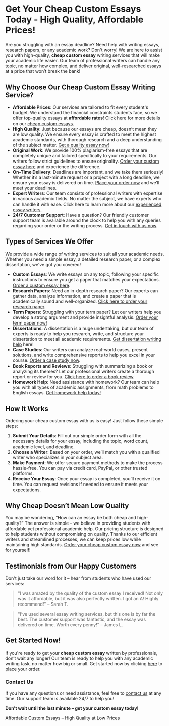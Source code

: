 <h1>Get Your Cheap Custom Essays Today - High Quality, Affordable Prices!</h1>

<p>Are you struggling with an essay deadline? Need help with writing essays, research papers, or any academic work? Don't worry! We are here to assist you with high-quality, <strong>cheap custom essay</strong> writing services that will make your academic life easier. Our team of professional writers can handle any topic, no matter how complex, and deliver original, well-researched essays at a price that won’t break the bank!</p>

<h2>Why Choose Our Cheap Custom Essay Writing Service?</h2>

<ul>
  <li><strong>Affordable Prices</strong>: Our services are tailored to fit every student's budget. We understand the financial constraints students face, so we offer top-quality essays at <strong>affordable rates</strong>! Click here for more details on our <a href="https://tinyurl.com/topessay?keyword=cheap+custom+essay">cheap custom essays</a>.</li>
  <li><strong>High Quality</strong>: Just because our essays are cheap, doesn’t mean they are low quality. We ensure every essay is crafted to meet the highest academic standards, with thorough research and a deep understanding of the subject matter. <a href="https://tinyurl.com/topessay?keyword=cheap+custom+essay">Get a quality essay now!</a></li>
  <li><strong>Original Work</strong>: We provide 100% plagiarism-free essays that are completely unique and tailored specifically to your requirements. Our writers follow strict guidelines to ensure originality. <a href="https://tinyurl.com/topessay?keyword=cheap+custom+essay">Order your custom essay here</a> and experience the difference.</li>
  <li><strong>On-Time Delivery</strong>: Deadlines are important, and we take them seriously! Whether it’s a last-minute request or a project with a long deadline, we ensure your essay is delivered on time. <a href="https://tinyurl.com/topessay?keyword=cheap+custom+essay">Place your order now</a> and we’ll meet your deadlines.</li>
  <li><strong>Expert Writers</strong>: Our team consists of professional writers with expertise in various academic fields. No matter the subject, we have experts who can handle it with ease. Click here to learn more about our <a href="https://tinyurl.com/topessay?keyword=cheap+custom+essay">experienced essay writers</a>.</li>
  <li><strong>24/7 Customer Support</strong>: Have a question? Our friendly customer support team is available around the clock to help you with any queries regarding your order or the writing process. <a href="https://tinyurl.com/topessay?keyword=cheap+custom+essay">Get in touch with us now</a>.</li>
</ul>

<h2>Types of Services We Offer</h2>

<p>We provide a wide range of writing services to suit all your academic needs. Whether you need a simple essay, a detailed research paper, or a complex dissertation, we’ve got you covered!</p>

<ul>
  <li><strong>Custom Essays</strong>: We write essays on any topic, following your specific instructions to ensure you get a paper that matches your expectations. <a href="https://tinyurl.com/topessay?keyword=cheap+custom+essay">Order a custom essay here</a>.</li>
  <li><strong>Research Papers</strong>: Need an in-depth research paper? Our experts can gather data, analyze information, and create a paper that is academically sound and well-organized. <a href="https://tinyurl.com/topessay?keyword=cheap+custom+essay">Click here to order your research paper</a>.</li>
  <li><strong>Term Papers</strong>: Struggling with your term paper? Let our writers help you develop a strong argument and provide insightful analysis. <a href="https://tinyurl.com/topessay?keyword=cheap+custom+essay">Order your term paper now!</a></li>
  <li><strong>Dissertations</strong>: A dissertation is a huge undertaking, but our team of experts is ready to help you research, write, and structure your dissertation to meet all academic requirements. <a href="https://tinyurl.com/topessay?keyword=cheap+custom+essay">Get dissertation writing help</a> here!</li>
  <li><strong>Case Studies</strong>: Our writers can analyze real-world cases, present solutions, and write comprehensive reports to help you excel in your course. <a href="https://tinyurl.com/topessay?keyword=cheap+custom+essay">Order a case study now</a>.</li>
  <li><strong>Book Reports and Reviews</strong>: Struggling with summarizing a book or analyzing its themes? Let our professional writers create a thorough report or review for you. <a href="https://tinyurl.com/topessay?keyword=cheap+custom+essay">Click here to order a book review</a>.</li>
  <li><strong>Homework Help</strong>: Need assistance with homework? Our team can help you with all types of academic assignments, from math problems to English essays. <a href="https://tinyurl.com/topessay?keyword=cheap+custom+essay">Get homework help today!</a></li>
</ul>

<h2>How It Works</h2>

<p>Ordering your cheap custom essay with us is easy! Just follow these simple steps:</p>

<ol>
  <li><strong>Submit Your Details</strong>: Fill out our simple order form with all the necessary details for your essay, including the topic, word count, academic level, and deadline.</li>
  <li><strong>Choose a Writer</strong>: Based on your order, we’ll match you with a qualified writer who specializes in your subject area.</li>
  <li><strong>Make Payment</strong>: We offer secure payment methods to make the process hassle-free. You can pay via credit card, PayPal, or other trusted platforms.</li>
  <li><strong>Receive Your Essay</strong>: Once your essay is completed, you’ll receive it on time. You can request revisions if needed to ensure it meets your expectations.</li>
</ol>

<h2>Why Cheap Doesn’t Mean Low Quality</h2>

<p>You may be wondering, “How can an essay be both cheap and high-quality?” The answer is simple – we believe in providing students with affordable yet professional academic help. Our pricing structure is designed to help students without compromising on quality. Thanks to our efficient writers and streamlined processes, we can keep prices low while maintaining high standards. <a href="https://tinyurl.com/topessay?keyword=cheap+custom+essay">Order your cheap custom essay now</a> and see for yourself!</p>

<h2>Testimonials from Our Happy Customers</h2>

<p>Don't just take our word for it – hear from students who have used our services:</p>

<blockquote>
  <p>"I was amazed by the quality of the custom essay I received! Not only was it affordable, but it was also perfectly written. I got an A! Highly recommend!" – Sarah T.</p>
</blockquote>

<blockquote>
  <p>"I’ve used several essay writing services, but this one is by far the best. The customer support was fantastic, and the essay was delivered on time. Worth every penny!" – James L.</p>
</blockquote>

<h2>Get Started Now!</h2>

<p>If you're ready to get your <strong>cheap custom essay</strong> written by professionals, don’t wait any longer! Our team is ready to help you with any academic writing task, no matter how big or small. Get started now by clicking <a href="https://tinyurl.com/topessay?keyword=cheap+custom+essay">here</a> to place your order.</p>

<h3>Contact Us</h3>
<p>If you have any questions or need assistance, feel free to <a href="https://tinyurl.com/topessay?keyword=cheap+custom+essay">contact us</a> at any time. Our support team is available 24/7 to help you!</p>

<p><strong>Don't wait until the last minute – get your custom essay today!</strong></p>
Affordable Custom Essays – High Quality at Low Prices
